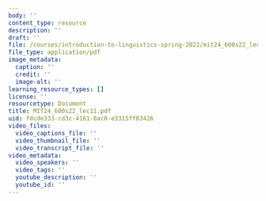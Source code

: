 ```yaml
---
body: ''
content_type: resource
description: ''
draft: ''
file: /courses/introduction-to-linguistics-spring-2022/mit24_600s22_lec11.pdf
file_type: application/pdf
image_metadata:
  caption: ''
  credit: ''
  image-alt: ''
learning_resource_types: []
license: ''
resourcetype: Document
title: MIT24_600s22_lec11.pdf
uid: fdcde333-cd3c-4161-8ac0-e3315ff03426
video_files:
  video_captions_file: ''
  video_thumbnail_file: ''
  video_transcript_file: ''
video_metadata:
  video_speakers: ''
  video_tags: ''
  youtube_description: ''
  youtube_id: ''
---
```

